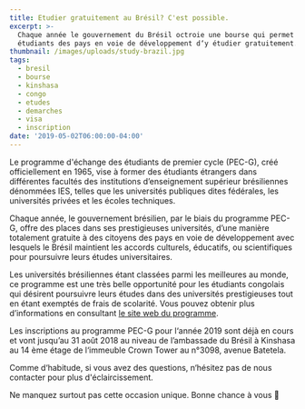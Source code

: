 ```yaml
---
title: Etudier gratuitement au Brésil? C'est possible.
excerpt: >-
  Chaque année le gouvernement du Brésil octroie une bourse qui permet aux
  étudiants des pays en voie de développement d‘y étudier gratuitement.
thumbnail: /images/uploads/study-brazil.jpg
tags:
  - bresil
  - bourse
  - kinshasa
  - congo
  - etudes
  - demarches
  - visa
  - inscription
date: '2019-05-02T06:00:00-04:00'
---
```

Le programme d'échange des étudiants de premier cycle (PEC-G), créé officiellement en 1965,  vise à former des étudiants étrangers dans différentes facultés des institutions d’enseignement supérieur brésiliennes dénommées IES, telles que les universités publiques dites fédérales, les universités privées et les écoles techniques.

Chaque année, le gouvernement brésilien, par le biais du programme PEC-G, offre des places dans ses prestigieuses universités, d’une manière totalement gratuite à des citoyens des pays en voie de développement avec lesquels le Brésil maintient les accords culturels, éducatifs, ou scientifiques pour poursuivre leurs études universitaires.

Les universités brésiliennes étant classées parmi les meilleures au monde, ce programme est une très belle opportunité pour les étudiants congolais qui désirent poursuivre leurs études dans des universités prestigieuses tout en étant exemptés de frais de scolarité.  Vous pouvez obtenir plus d’informations en consultant <a href="http://www.dce.mre.gov.br/en/PEC/PECG.php" target="_blank" rel="nofollow noopener">le site web du programme</a>.

Les inscriptions au programme PEC-G pour l‘année 2019 sont déjà en cours et vont jusqu’au 31 août 2018 au niveau de l’ambassade du Brésil à Kinshasa au 14 ème étage de l‘immeuble Crown Tower au n°3098, avenue Batetela.

Comme d‘habitude, si vous avez des questions, n‘hésitez pas de nous contacter pour plus d'éclaircissement.

Ne manquez surtout pas cette occasion unique. Bonne chance à vous 🎉
